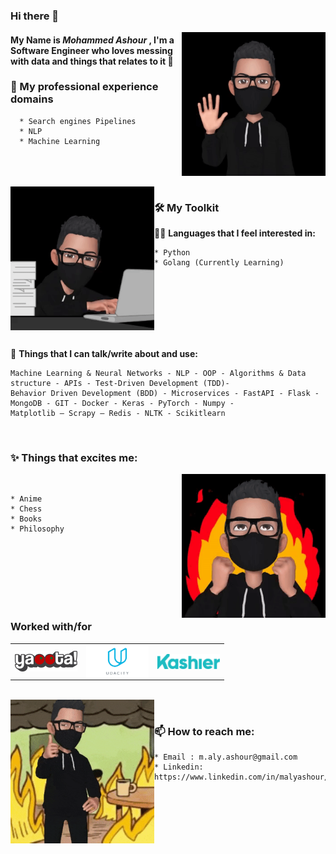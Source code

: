 ### Hi there 👋 
<img hight="100" width="230" alt="GIF" align="right" src="assets/hello.gif">  

#### My Name is ***Mohammed Ashour*** , I'm a Software Engineer who loves messing with data and things that relates to it 🤖

###  🔭 My professional experience domains
      * Search engines Pipelines
      * NLP 
      * Machine Learning  
<br>
<br>
<br>
<img hight="100" width="230" alt="GIF" align="left" src="assets/writing.gif">   

### 🛠 My Toolkit

👨‍💻 **Languages that I feel interested in:**  
 
    * Python
    * Golang (Currently Learning)

<br>
<br>
<br>
<br>
<br>
<br>

💬 **Things that I can talk/write about and use:**  

    Machine Learning & Neural Networks - NLP - OOP - Algorithms & Data structure - APIs - Test-Driven Development (TDD)- 
    Behavior Driven Development (BDD) - Microservices - FastAPI - Flask - MongoDB - GIT - Docker - Keras - PyTorch - Numpy - 
    Matplotlib – Scrapy – Redis - NLTK - Scikitlearn
 
 <br>  

### ✨ Things that excites me:
<img hight="100" width="230" alt="GIF" align="right" src="assets/excited.gif">
<br>

    * Anime
    * Chess
    * Books
    * Philosophy 


<br>
<br>
<br>
<br>
<br>
<br>

### Worked with/for

<table>
  <tr>
<td>
<a href= "https://www.yaoota.com" target="_blank" rel="noopener noreferrer"><img hight="100" width="100" alt="Yaoota" align="center" src="assets/yaoota.png"></a> </td> 
<td> <a href= "https://www.udacity.com/" target="_blank" rel="noopener noreferrer"> <img hight="100" width="100" alt="Udacity" align="center" src="assets/udacity.png"> </a> </td>
<td> <a href= "https://kashier.io/" target="_blank" rel="noopener noreferrer"> <img hight="100" width="100" alt="Kashier" align="center" src="assets/kashier.png"> </a> </td>
<tr>
</table>
<br>


<img hight="100" width="230" alt="contact" align="left" src="assets/contact.gif"> 
<br>  

### 📫 How to reach me:

    * Email : m.aly.ashour@gmail.com
    * Linkedin: https://www.linkedin.com/in/malyashour/

